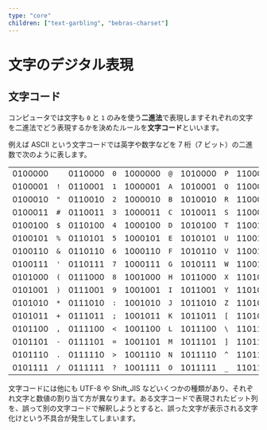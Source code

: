 ```yaml
---
type: "core"
children: ["text-garbling", "bebras-charset"]
---
```


# 文字のデジタル表現

## 文字コード

コンピュータでは文字も `0` と `1` のみを使う**二進法**で表現しますそれぞれの文字を二進法でどう表現するかを決めたルールを**文字コード**といいます。

例えば ASCII という文字コードでは英字や数字などを 7 桁（7 ビット）の二進数で次のように表します。

|         |     |         |     |         |     |         |     |         |     |         |      |
| :-----: | :-: | :-----: | :-: | :-----: | :-: | :-----: | :-: | :-----: | :-: | :-----: | :--: |
| 0100000 |     | 0110000 | `0` | 1000000 | `@` | 1010000 | `P` | 1100000 |     | 1110000 | `p`  |
| 0100001 | `!` | 0110001 | `1` | 1000001 | `A` | 1010001 | `Q` | 1100001 | `a` | 1110001 | `q`  |
| 0100010 | `"` | 0110010 | `2` | 1000010 | `B` | 1010010 | `R` | 1100010 | `b` | 1110010 | `r`  |
| 0100011 | `#` | 0110011 | `3` | 1000011 | `C` | 1010011 | `S` | 1100011 | `c` | 1110011 | `s`  |
| 0100100 | `$` | 0110100 | `4` | 1000100 | `D` | 1010100 | `T` | 1100100 | `d` | 1110100 | `t`  |
| 0100101 | `%` | 0110101 | `5` | 1000101 | `E` | 1010101 | `U` | 1100101 | `e` | 1110101 | `u`  |
| 0100110 | `&` | 0110110 | `6` | 1000110 | `F` | 1010110 | `V` | 1100110 | `f` | 1110110 | `v`  |
| 0100111 | `'` | 0110111 | `7` | 1000111 | `G` | 1010111 | `W` | 1100111 | `g` | 1110111 | `w`  |
| 0101000 | `(` | 0111000 | `8` | 1001000 | `H` | 1011000 | `X` | 1101000 | `h` | 1111000 | `x`  |
| 0101001 | `)` | 0111001 | `9` | 1001001 | `I` | 1011001 | `Y` | 1101001 | `i` | 1111001 | `y`  |
| 0101010 | `*` | 0111010 | `:` | 1001010 | `J` | 1011010 | `Z` | 1101010 | `j` | 1111010 | `z`  |
| 0101011 | `+` | 0111011 | `;` | 1001011 | `K` | 1011011 | `[` | 1101011 | `k` | 1111011 | `{`  |
| 0101100 | `,` | 0111100 | `<` | 1001100 | `L` | 1011100 | `\` | 1101100 | `l` | 1111100 | `\|` |
| 0101101 | `-` | 0111101 | `=` | 1001101 | `M` | 1011101 | `]` | 1101101 | `m` | 1111101 | `}`  |
| 0101110 | `.` | 0111110 | `>` | 1001110 | `N` | 1011110 | `^` | 1101110 | `n` | 1111110 | `~`  |
| 0101111 | `/` | 0111111 | `?` | 1001111 | `O` | 1011111 | `_` | 1101111 | `o` |         |      |

文字コードには他にも UTF-8 や Shift_JIS などいくつかの種類があり、それぞれ文字と数値の割り当て方が異なります。ある文字コードで表現されたビット列を、誤って別の文字コードで解釈しようとすると、誤った文字が表示される文字化けという不具合が発生してしまいます。
